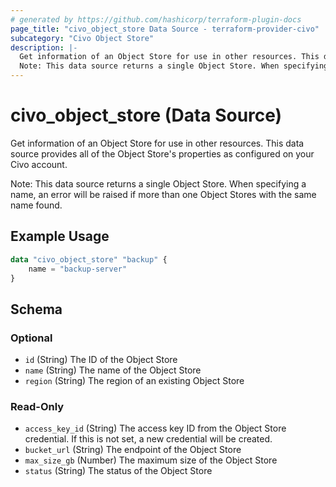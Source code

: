 ```yaml
---
# generated by https://github.com/hashicorp/terraform-plugin-docs
page_title: "civo_object_store Data Source - terraform-provider-civo"
subcategory: "Civo Object Store"
description: |-
  Get information of an Object Store for use in other resources. This data source provides all of the Object Store's properties as configured on your Civo account.
  Note: This data source returns a single Object Store. When specifying a name, an error will be raised if more than one Object Stores with the same name found.
---
```


# civo_object_store (Data Source)

Get information of an Object Store for use in other resources. This data source provides all of the Object Store's properties as configured on your Civo account.

Note: This data source returns a single Object Store. When specifying a name, an error will be raised if more than one Object Stores with the same name found.

## Example Usage

```terraform
data "civo_object_store" "backup" {
    name = "backup-server"
}
```

<!-- schema generated by tfplugindocs -->
## Schema

### Optional

- `id` (String) The ID of the Object Store
- `name` (String) The name of the Object Store
- `region` (String) The region of an existing Object Store

### Read-Only

- `access_key_id` (String) The access key ID from the Object Store credential. If this is not set, a new credential will be created.
- `bucket_url` (String) The endpoint of the Object Store
- `max_size_gb` (Number) The maximum size of the Object Store
- `status` (String) The status of the Object Store


